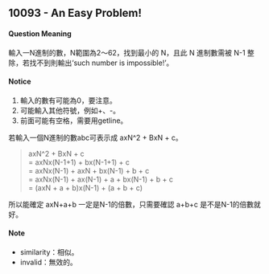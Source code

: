 ## 10093 - An Easy Problem!

#### Question Meaning
輸入一N進制的數，N範圍為2～62，找到最小的 N，且此 N 進制數需被 N-1 整除，若找不到則輸出‘such number is impossible!’。

#### Notice
1. 輸入的數有可能為0，要注意。
2. 可能輸入其他符號，例如+、-。
3. 前面可能有空格，需要用getline。

若輸入一個N進制的數abc可表示成 axN^2 + BxN + c。  
>axN^2 + BxN + c  
>= axNx(N-1+1) + bx(N-1+1) + c  
>= axNx(N-1) + axN + bx(N-1) + b + c  
>= axNx(N-1) + ax(N-1) + a + bx(N-1) + b + c  
>= (axN + a + b)x(N-1) + (a + b + c)  

所以能確定 axN+a+b 一定是N-1的倍數，只需要確認 a+b+c 是不是N-1的倍數就好。  

#### Note
- similarity：相似。
- invalid：無效的。